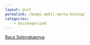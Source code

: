 ```yaml
---
layout: post
permalink: /mimpi-mobil-warna-kuning/
categories:
    - Uncategorized
---
```


[Baca Selengkapnya](/06)